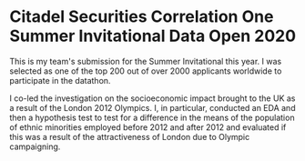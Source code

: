 # Citadel Securities Correlation One Summer Invitational Data Open 2020

This is my team's submission for the Summer Invitational this year. I was selected as one of the top 200 out of over 2000 applicants worldwide to participate in the datathon.

I co-led the investigation on the socioeconomic impact brought to the UK as a result of the London 2012 Olympics. I, in particular, conducted an EDA and then a hypothesis test to test for a difference in the means of the population of ethnic minorities employed before 2012 and after 2012 and evaluated if this was a result of the attractiveness of London due to Olympic campaigning.
